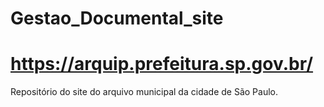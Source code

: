 # Gestao_Documental_site

# https://arquip.prefeitura.sp.gov.br/

Repositório do site do arquivo municipal da cidade de São Paulo. 
